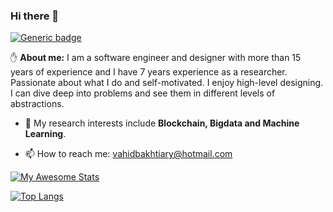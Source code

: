 ### Hi there 👋

[![Generic badge](https://img.shields.io/badge/Job%20Title-Software%20Architect%20%7C%20Blockchain%20Developer%20%7C%20Big%20Data%20Engineer%20%7C%20Researcher-red)](https://shields.io/)

:raised_hand: **About me:** I am a software engineer and designer with more than 15 years of experience and I have 7 years experience as a researcher. Passionate about what I do and self-motivated. I enjoy high-level designing. I can dive deep into problems and see them in different levels of abstractions. 

- 💬 My research interests include **Blockchain, Bigdata and Machine Learning**.

- 📫 How to reach me: vahidbakhtiary@hotmail.com


<!-- [![Anurag's GitHub stats](https://github-readme-stats.vercel.app/api?username=vahidbakhtiary)](https://github.com/anuraghazra/github-readme-stats) -->
[![My Awesome Stats](https://awesome-github-stats.azurewebsites.net/user-stats/vahidbakhtiary?cardType=level&Title=DD2727)](https://git.io/awesome-stats-card)

[![Top Langs](https://github-readme-stats.vercel.app/api/top-langs/?username=vahidbakhtiary)](https://github.com/anuraghazra/github-readme-stats)
